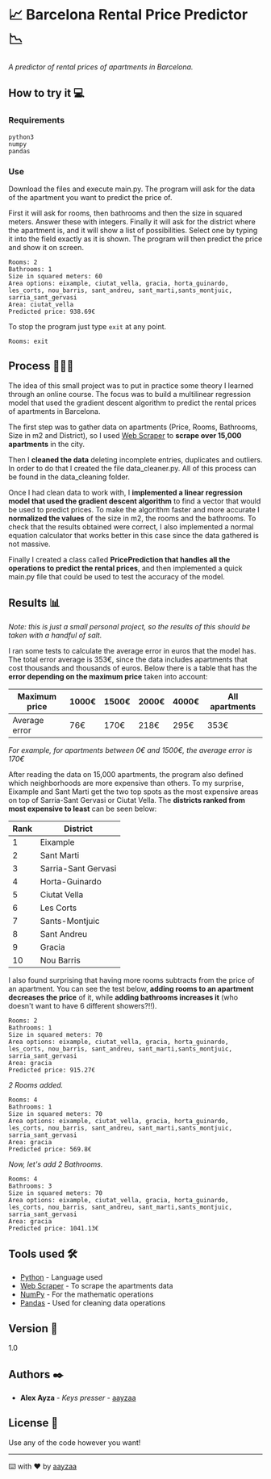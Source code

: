 # 📈 Barcelona Rental Price Predictor 📉

_A predictor of rental prices of apartments in Barcelona._

## How to try it 💻

### Requirements

```
python3
numpy
pandas
```

### Use

Download the files and execute main.py. The program will ask for the data of the apartment you want to predict the price of.

First it will ask for rooms, then bathrooms and then the size in squared meters. Answer these with integers. Finally it will ask for the district where the apartment is, and it will show a list of possibilities. Select one by typing it into the field exactly as it is shown. The program will then predict the price and show it on screen.

```
Rooms: 2
Bathrooms: 1
Size in squared meters: 60
Area options: eixample, ciutat_vella, gracia, horta_guinardo, les_corts, nou_barris, sant_andreu, sant_marti,sants_montjuic, sarria_sant_gervasi
Area: ciutat_vella
Predicted price: 938.69€
```

To stop the program just type `exit` at any point.

```
Rooms: exit
```

## Process 👩🏽‍💻

The idea of this small project was to put in practice some theory I learned through an online course. The focus was to build a multilinear regression model that used the gradient descent algorithm to predict the rental prices of apartments in Barcelona.

The first step was to gather data on apartments (Price, Rooms, Bathrooms, Size in m2 and District), so I used [Web Scraper](https://webscraper.io/) to **scrape over 15,000 apartments** in the city.

Then I **cleaned the data** deleting incomplete entries, duplicates and outliers. In order to do that I created the file data_cleaner.py. All of this process can be found in the data_cleaning folder.

Once I had clean data to work with, I **implemented a linear regression model that used the gradient descent algorithm** to find a vector that would be used to predict prices. To make the algorithm faster and more accurate I **normalized the values** of the size in m2, the rooms and the bathrooms. To check that the results obtained were correct, I also implemented a normal equation calculator that works better in this case since the data gathered is not massive.

Finally I created a class called **PricePrediction that handles all the operations to predict the rental prices**, and then implemented a quick main.py file that could be used to test the accuracy of the model.

## Results 📊

_Note: this is just a small personal project, so the results of this should be taken with a handful of salt._

I ran some tests to calculate the average error in euros that the model has. The total error average is 353€, since the data includes apartments that cost thousands and thousands of euros. Below there is a table that has the **error depending on the maximum price** taken into account:

Maximum price | 1000€ | 1500€ | 2000€ | 4000€ | All apartments
--- | --- | --- | --- |--- |---
Average error | 76€ | 170€ | 218€ | 295€ | 353€

_For example, for apartments between 0€ and 1500€, the average error is 170€_

After reading the data on 15,000 apartments, the program also defined which neighborhoods are more expensive than others. To my surprise, Eixample and Sant Marti get the two top spots as the most expensive areas on top of Sarria-Sant Gervasi or Ciutat Vella. The **districts ranked from most expensive to least** can be seen below:

| Rank | District |
| --------------- | --------------- |
| 1 | Eixample |
| 2 | Sant Marti |
| 3 | Sarria-Sant Gervasi |
| 4 | Horta-Guinardo |
| 5 | Ciutat Vella |
| 6 | Les Corts |
| 7 | Sants-Montjuic |
| 8 | Sant Andreu |
| 9 | Gracia |
| 10 | Nou Barris |

I also found surprising that having more rooms subtracts from the price of an apartment. You can see the test below, **adding rooms to an apartment decreases the price** of it, while **adding bathrooms increases it** (who doesn't want to have 6 different showers?!!).

```
Rooms: 2
Bathrooms: 1
Size in squared meters: 70
Area options: eixample, ciutat_vella, gracia, horta_guinardo, les_corts, nou_barris, sant_andreu, sant_marti,sants_montjuic, sarria_sant_gervasi
Area: gracia
Predicted price: 915.27€
```
_2 Rooms added._
```
Rooms: 4
Bathrooms: 1
Size in squared meters: 70
Area options: eixample, ciutat_vella, gracia, horta_guinardo, les_corts, nou_barris, sant_andreu, sant_marti,sants_montjuic, sarria_sant_gervasi
Area: gracia
Predicted price: 569.8€
```
_Now, let's add 2 Bathrooms._
```
Rooms: 4
Bathrooms: 3
Size in squared meters: 70
Area options: eixample, ciutat_vella, gracia, horta_guinardo, les_corts, nou_barris, sant_andreu, sant_marti,sants_montjuic, sarria_sant_gervasi
Area: gracia
Predicted price: 1041.13€
```

## Tools used 🛠️

* [Python](https://www.python.org/) - Language used
* [Web Scraper](https://webscraper.io/) - To scrape the apartments data
* [NumPy](https://numpy.org/) - For the mathematic operations
* [Pandas](https://pandas.pydata.org/pandas-docs/stable/index.html) - Used for cleaning data operations

## Version 📌

1.0

## Authors ✒️

* **Alex Ayza** - *Keys presser* - [aayzaa](https://github.com/aayzaa)

## License 📄

Use any of the code however you want!

---
⌨️ with ❤️ by [aayzaa](https://github.com/aayzaa)
